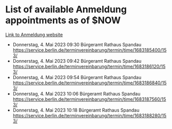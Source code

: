 # List of available Anmeldung appointments as of $NOW
[Link to Anmeldung website](https://service.berlin.de/terminvereinbarung/termin/tag.php?termin=1&anliegen[]=120686&dienstleisterlist=122210,122217,327316,122219,327312,122227,327314,122231,327346,122243,327348,122254,122252,329742,122260,329745,122262,329748,122271,327278,122273,327274,122277,327276,330436,122280,327294,122282,327290,122284,327292,122291,327270,122285,327266,122286,327264,122296,327268,150230,329760,122297,327286,122294,327284,122312,329763,122314,329775,122304,327330,122311,327334,122309,327332,317869,122281,327352,122279,329772,122283,122276,327324,122274,327326,122267,329766,122246,327318,122251,327320,122257,327322,122208,327298,122226,327300&herkunft=http%3A%2F%2Fservice.berlin.de%2Fdienstleistung%2F120686%2F)
- Donnerstag, 4. Mai 2023 09:30 Bürgeramt Rathaus Spandau https://service.berlin.de/terminvereinbarung/termin/time/1683185400/153/
- Donnerstag, 4. Mai 2023 09:42 Bürgeramt Rathaus Spandau https://service.berlin.de/terminvereinbarung/termin/time/1683186120/153/
- Donnerstag, 4. Mai 2023 09:54 Bürgeramt Rathaus Spandau https://service.berlin.de/terminvereinbarung/termin/time/1683186840/153/
- Donnerstag, 4. Mai 2023 10:06 Bürgeramt Rathaus Spandau https://service.berlin.de/terminvereinbarung/termin/time/1683187560/153/
- Donnerstag, 4. Mai 2023 10:18 Bürgeramt Rathaus Spandau https://service.berlin.de/terminvereinbarung/termin/time/1683188280/153/
